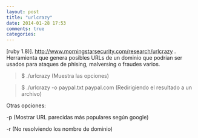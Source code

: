 ```yaml
---
layout: post
title: "urlcrazy"
date: 2014-01-28 17:53
comments: true
categories: 
---
```

[ruby 1.8)]. http://www.morningstarsecurity.com/research/urlcrazy . Herramienta que genera posibles URLs de un dominio que podrian ser usados para ataques de phising, malversing o fraudes varios. 

>$ ./urlcrazy (Muestra las opciones) 

>$ ./urlcrazy -o paypal.txt paypal.com (Redirigiendo el resultado a un archivo) 

Otras opciones: 

-p (Mostrar URL parecidas más populares según google) 

-r (No resolviendo los nombre de dominio)

